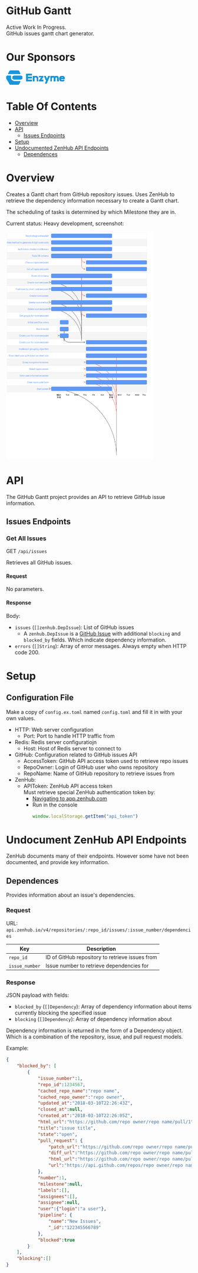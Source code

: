 # GitHub Gantt
Active Work In Progress.  
GitHub issues gantt chart generator.  

# Our Sponsors
[![Enzyme Logo](img/enzyme_logo_blue.png)](https://www.enzyme.com/)  

# Table Of Contents
- [Overview](#overview)
- [API](#api)
	- [Issues Endpoints](#issues-endpoints)
- [Setup](#setup)
- [Undocumented ZenHub API Endpoints](#undocumented-zenhub-api-endpoints)
	- [Dependences](#dependences)
# Overview
Creates a Gantt chart from GitHub repository issues. Uses ZenHub to 
retrieve the dependency information necessary to create a Gantt chart.  

The scheduling of tasks is determined by which Milestone they are in.  

Current status: Heavy development, screenshot:  

<img alt="Gantt chart generated with gh-gantt tool" width="400" src="/static/img/screenshot.png">

# API
The GitHub Gantt project provides an API to retrieve GitHub issue information.  

## Issues Endpoints
### Get All Issues
GET `/api/issues`  

Retrieves all GitHub issues.  

#### Request
No parameters.

#### Response
Body:  

- `issues` (`[]zenhub.DepIssue`): List of GitHub issues
	- A `zenhub.DepIssue` is a 
	  [GitHub Issue](https://godoc.org/github.com/google/go-github/github#Issue) 
	  with additional `blocking` and `blocked_by` fields. Which indicate 
	  dependency information.
- `errors` (`[]String`): Array of error messages. Always empty when HTTP code 200.

# Setup
## Configuration File
Make a copy of `config.ex.toml` named `config.toml` and fill it in with your 
own values.  

- HTTP: Web server configuration
	- Port: Port to handle HTTP traffic from
- Redis: Redis server configuratiojn
	- Host: Host of Redis server to connect to
- GitHub: Configuration related to GitHub issues API
	- AccessToken: GitHub API access token used to retrieve repo issues
	- RepoOwner: Login of GitHub user who owns repository
	- RepoName: Name of GitHub repository to retrieve issues from
- ZenHub:
	- APIToken: ZenHub API access token  
	            Must retrieve special ZenHub authentication token by:  
		- [Navigating to app.zenhub.com](https://app.zenhub.com)  
		- Run in the console  
		  ```js
		  window.localStorage.getItem("api_token")
		  ```

# Undocument ZenHub API Endpoints
ZenHub documents many of their endpoints. However some have not been documented, 
and provide key information.  

## Dependences
Provides information about an issue's dependencies.  

### Request
URL: `api.zenhub.io/v4/repositories/:repo_id/issues/:issue_number/dependencies`  

| Key            | Description                                     |
| -------------- | ----------------------------------------------- |
| `repo_id`      | ID of GitHub repository to retrieve issues from | 
| `issue_number` | Issue number to retrieve dependencies for       |

### Response
JSON payload with fields:

- `blocked_by` (`[]Dependency`): Array of dependency information about items 
				 currently blocking the specified issue
- `blocking` (`[]Dependency`): Array of dependency information about

Dependency information is returned in the form of a Dependency object. Which 
is a combination of the repository, issue, and pull request models.  

Example:  
```json
{
	"blocked_by": [
		{
			"issue_number":1,
			"repo_id":1234567,
			"cached_repo_name":"repo name",
			"cached_repo_owner":"repo owner",
			"updated_at":"2018-03-10T22:26:43Z",
			"closed_at":null,
			"created_at":"2018-03-10T22:26:05Z",
			"html_url":"https://github.com/repo owner/repo name/pull/1",
			"title":"issue title",
			"state":"open",
			"pull_request": {
				"patch_url":"https://github.com/repo owner/repo name/pull/1.patch",
				"diff_url":"https://github.com/repo owner/repo name/pull/1.diff",
				"html_url":"https://github.com/repo owner/repo name/pull/1",
				"url":"https://api.github.com/repos/repo owner/repo name/pulls/1"
			},
			"number":1,
			"milestone":null,
			"labels":[],
			"assignees":[],
			"assignee":null,
			"user":{"login":"a user"},
			"pipeline": {
				"name":"New Issues",
				"_id":"122345566789"
			},
			"blocked":true
		}
	],
	"blocking":[]
}
```

